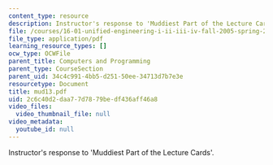 ```yaml
---
content_type: resource
description: Instructor's response to 'Muddiest Part of the Lecture Cards'.
file: /courses/16-01-unified-engineering-i-ii-iii-iv-fall-2005-spring-2006/2c6c40d2daa77d7879bedf436aff46a8_mud13.pdf
file_type: application/pdf
learning_resource_types: []
ocw_type: OCWFile
parent_title: Computers and Programming
parent_type: CourseSection
parent_uid: 34c4c991-4bb5-d251-50ee-34713d7b7e3e
resourcetype: Document
title: mud13.pdf
uid: 2c6c40d2-daa7-7d78-79be-df436aff46a8
video_files:
  video_thumbnail_file: null
video_metadata:
  youtube_id: null
---
```

Instructor's response to 'Muddiest Part of the Lecture Cards'.